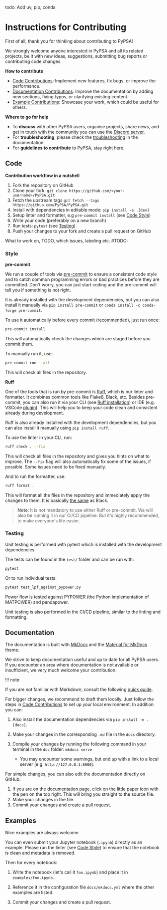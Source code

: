 todo: Add uv, pip, conda


# Instructions for Contributing

First of all, thank you for thinking about contributing to PyPSA! 

We strongly welcome anyone interested in PyPSA and all its related projects, be it
with new ideas, suggestions, submitting bug reports or contributing code changes.

**How to contribute**

* [Code Contributions](#code): Implement new features, fix bugs, or improve the performance.
* [Documentation Contributions](#documentation): Improve the documentation by adding new sections, fixing typos, or clarifying existing content.
* [Example Contributions](#examples): Showcase your work, which could be useful for others.

**Where to go for help**

* To **discuss** with other PyPSA users, organise projects, share news, and get in touch with the community you can use the [Discord server](https://discord.gg/AnuJBk23FU).
* For **troubleshooting**, please check the [troubleshooting](troubleshooting.md) in the documentation.
* For **guidelines to contribute** to PyPSA, stay right here.

## Code

**Contribution workflow in a nutshell**

1. Fork the repository on GitHub
2. Clone your fork: `git clone https://github.com/<your-username>/PyPSA.git`
3. Fetch the upstream tags `git fetch --tags https://github.com/PyPSA/PyPSA.git`
4. Install with dependencies in editable mode: `pip install -e .[dev]`
5. Setup linter and formatter, e.g `pre-commit install` (see [Code Style](#style))
6. Write your code (preferably on a new branch)
7. Run tests: `pytest` (see [Testing](#testing))
8. Push your changes to your fork and create a pull request on GitHub

What to work on, TODO, which issues, labeling etc.  #TODO: 

### Style

**pre-commit**

We run a couple of tools via [pre-commit](https://pre-commit.com) to ensure a 
consistent code style and to catch common programming errors or bad practices before
they are committed. Don't worry, you can just start coding and the pre-commit will 
tell you if something is not right.

It is already installed with the development dependencies, but you can also install it
manually via `pip install pre-commit` or `conda install -c conda-forge pre-commit`.

To use it automatically before every commit (recommended), just run once:

```bash
pre-commit install
```

This will automatically check the changes which are staged before you commit them.

To manually run it, use:

```bash
pre-commit run --all
```

This will check all files in the repository.

**Ruff**

One of the tools that is run by pre-commit is [Ruff](https://docs.astral.sh/ruff),
which is our linter and formatter. It combines common tools like Flake8, Black, etc. 
Besides pre-commit, you can also run it via your CLI (see [Ruff installation](https://docs.astral.sh/ruff/installation/)) 
or IDE (e.g. VSCode [plugin](https://marketplace.visualstudio.com/items?itemName=charliermarsh.ruff)).
This will help you to keep your code clean and consistent already during development.

Ruff is also already installed with the development dependencies, but you can also install it
manually using `pip install ruff`.

To use the linter in your CLI, run:

```bash
ruff check . --fix
```

This will check all files in the repository and gives you hints on what to improve. The 
`--fix` flag will also automatically fix some of the issues, if possible. Some 
issues need to be fixed manually.

And to run the formatter, use:

```bash
ruff format .
```

This will format all the files in the repository and immediately apply the changes to 
them. It is basically [the same](https://docs.astral.sh/ruff/faq/#how-does-ruffs-formatter-compare-to-black)
as Black. 

> **Note**: It is not mandatory to use either Ruff or pre-commit. We will also be running it in 
> our CI/CD pipeline. But it's highly recommended, to make everyone's life easier.

### Testing

Unit testing is performed with pytest which is installed with the development dependencies.

The tests can be found in the `test/` folder and can be run with:

```bash
pytest
```

Or to run individual tests:

```bash
pytest test_lpf_against_pypower.py
```

Power flow is tested against PYPOWER (the Python implementation of MATPOWER)
and pandapower.

Unit testing is also performed in the CI/CD pipeline, similar to the linting and formatting.

## Documentation

The documentation is built with [MkDocs](https://www.mkdocs.org) and the
[Material for MkDocs](https://squidfunk.github.io/mkdocs-material) theme.

We strive to keep documentation useful and up to date for all PyPSA users. If
you encounter an area where documentation is not available or insufficient, we
very much welcome your contribution.

!!! note

   If you are not familiar with Markdown, consult the following [quick guide](https://www.markdownguide.org/basic-syntax/).

For bigger changes, we recommend to draft them locally. Just follow the steps in 
[Code Contributions](#code) to set up your local environment. In addition you can:

1. Also install the documentation dependencies via `pip install -e .[docs]`.
2. Make your changes in the corresponding `.md` file in the `docs` directory.
3. Compile your changes by running the following command in your terminal in the `doc` folder: `mkdocs serve`
   
   * You may encounter some warnings, but end up with a link to a local server (e.g. `http://127.0.0.1:8000`).

For simple changes, you can also edit the documentation directly on GitHub:

1. If you are on the documentation page, click on the little paper icon with the pen on the top right. This will bring you straight to the source file.
2. Make your changes in the file.
3. Commit your changes and create a pull request.

## Examples

Nice examples are always welcome.

You can even submit your Jupyter notebook (`.ipynb`) directly
as an example. Please run the linter (see [Code Style](#code-style)) to ensure
that the notebook is clean and metadata is removed.

Then for every notebook:

1. Write the notebook (let's call it `foo.ipynb`) and place it
   in `examples/foo.ipynb`.

2. Reference it in the configuration file `docs/mkdocs.yml` where the other examples are listed.

3. Commit your changes and create a pull request.
